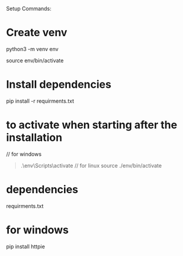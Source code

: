 Setup Commands:

# Create venv
python3 -m venv env

source env/bin/activate

# Install dependencies
pip install -r requirments.txt


# to activate when starting after the installation 
// for windows
> .\env\Scripts\activate
// for linux
> source ./env/bin/activate



# dependencies 

requirments.txt


# for windows 

pip install httpie

